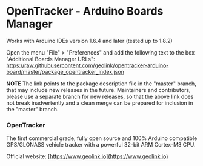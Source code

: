 # OpenTracker - Arduino Boards Manager

Works with Arduino IDEs version 1.6.4 and later (tested up to 1.8.2)

Open the menu "File" > "Preferences" and add the following text to the box "Additional Boards Manager URLs":
https://raw.githubusercontent.com/geolink/opentracker-arduino-board/master/package_opentracker_index.json

**NOTE**
The link points to the package description file in the "master" branch, that may include new releases in the future.
Maintainers and contributors, please use a separate branch for new releases, so that the above link does not break inadvertently and a clean merge can be prepared for inclusion in the "master" branch.

### OpenTracker
The first commercial grade, fully open source and 100% Arduino compatible GPS/GLONASS vehicle tracker with a powerful 32-bit ARM Cortex-M3 CPU.

Official website: [https://www.geolink.io](https://www.geolink.io)
